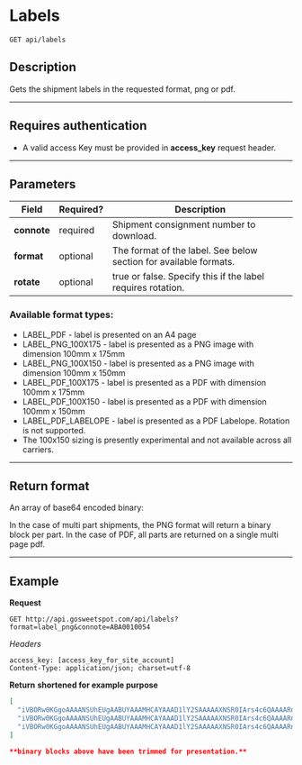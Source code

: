 # Labels

    GET api/labels

## Description
Gets the shipment labels in the requested format, png or pdf.

***

## Requires authentication
* A valid access Key must be provided in **access_key** request header.

***

## Parameters
|Field|Required?|Description|
|--- |--- |--- |
|**connote**|required|Shipment consignment number to download.|
|**format**|optional|The format of the label. See below section for available formats.|
|**rotate**|optional|true or false. Specify this if the label requires rotation.|



### Available format types:

+ LABEL_PDF - label is presented on an A4 page  </li>
+ LABEL_PNG_100X175 - label is presented as a PNG image with dimension 100mm x 175mm
+ LABEL_PNG_100X150 - label is presented as a PNG image with dimension 100mm x 150mm
+ LABEL_PDF_100X175 - label is presented as a PDF with dimension 100mm x 175mm
+ LABEL_PDF_100X150 - label is presented as a PDF with dimension 100mm x 150mm
+ LABEL_PDF_LABELOPE - label is presented as a PDF Labelope. Rotation is not supported.
+ The 100x150 sizing is presently experimental and not available across all carriers.	

***

## Return format
An array of base64 encoded binary:

In the case of multi part shipments, the PNG format will return a binary block per part.
In the case of PDF, all parts are returned on a single multi page pdf.
***

## Example
**Request**

    GET http://api.gosweetspot.com/api/labels?format=label_png&connote=ABA0010054

*Headers*

    access_key: [access_key_for_site_account]
    Content-Type: application/json; charset=utf-8


**Return** __shortened for example purpose__
``` json
[
  "iVBORw0KGgoAAAANSUhEUgAABUYAAAMHCAYAAAD1lY2SAAAAAXNSR0IArs4c6QAAAARnQU1BAACxjwv8YQUAAAAJcEhZcwAADsMAAA7DAcdvqGQAAP+lSURBVHhe7P0JtGX3ld\/3UbKk7pYlmW4pDiUPk",
  "iVBORw0KGgoAAAANSUhEUgAABUYAAAMHCAYAAAD1lY2SAAAAAXNSR0IArs4c6QAAAARnQU1BAACxjwv8YQUAAAAJcEhZcwAADsMAAA7DAcdvqGQAAP+lSURBVHhe7P0JtGXXnd\/3UbKk7pYlmW4pDiUPk",
  "iVBORw0KGgoAAAANSUhEUgAABUYAAAMHCAYAAAD1lY2SAAAAAXNSR0IArs4c6QAAAARnQU1BAACxjwv8YQUAAAAJcEhZcwAADsMAAA7DAcdvqGQAAP+lSURBVHhe7P0J9GXXld\/3UbKk7pYlmW4pDiUPk"
]

**binary blocks above have been trimmed for presentation.**

```

